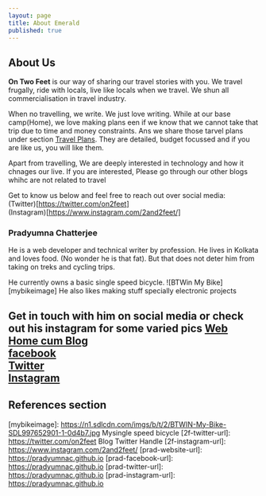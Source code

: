 ```yaml
---
layout: page
title: About Emerald
published: true
---
```

## About Us
**On Two Feet** is our way of sharing our travel stories with you. We travel frugally, ride with locals, live like locals when we travel. We shun all commercialisation in travel industry.

When no travelling, we write. We just love writing. While at our base camp(Home), we love making plans een if we know that we cannot take that trip due to time and money constraints. Ans we share those tarvel plans under section [Travel Plans][post-travelplansection-url]. They are detailed, budget focussed and if you are like us, you will like them.  

Apart from travelling, We are deeply interested in technology and how it chnages our live. If you are interested, Please go through our other blogs whihc are not related to travel

Get to know us below and  feel free to reach out over social media:  
(Twitter)[https://twitter.com/on2feet]  
(Instagram)[https://www.instagram.com/2and2feet/]  


### Pradyumna Chatterjee
He is a web developer and technical writer by profession. He lives in Kolkata and loves food. (No wonder he is that fat). But that does not deter him from taking on treks and cycling trips.  

He currently owns a basic single speed bicycle. 
![BTWin My Bike][mybikeimage]
He also likes making stuff specially electronic projects  

Get in touch with him on social media or check out his instagram for some varied pics
[Web Home cum Blog](https://pradyumnac.github.io)  
[facebook](https://fb.me/pradyumnacster)  
[Twitter](https://twitter.com/pradyumac)  
[Instagram](https://www.instagram.com/pradyumnacster)
---
References section
---
[mybikeimage]: https://n1.sdlcdn.com/imgs/b/t/2/BTWIN-My-Bike-SDL997652901-1-0d4b7.jpg Mysingle speed bicycle
[2f-twitter-url]: https://twitter.com/on2feet Blog Twitter Handle
[2f-instagram-url]: https://www.instagram.com/2and2feet/
[prad-website-url]: https://pradyumnac.github.io
[prad-facebook-url]: https://pradyumnac.github.io
[prad-twitter-url]: https://pradyumnac.github.io
[prad-instagram-url]: https://pradyumnac.github.io

[post-travelplansection-url]: /travel-plans